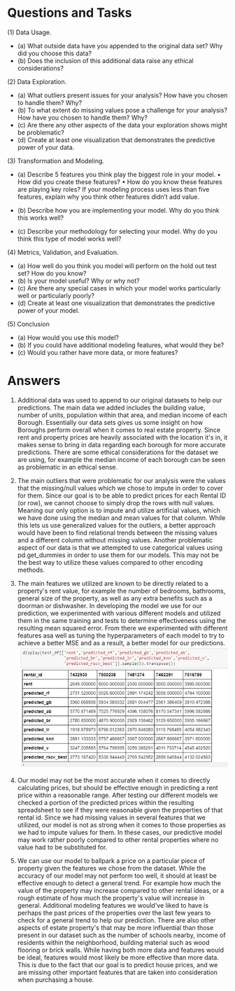 # Questions and Tasks

(1) Data Usage.
- (a) What outside data have you appended to the original data set? Why did you choose this data?
- (b) Does the inclusion of this additional data raise any ethical considerations?

(2) Data Exploration.
- (a) What outliers present issues for your analysis? How have you chosen to handle them? Why?
- (b) To what extent do missing values pose a challenge for your analysis? How have you chosen to
handle them? Why?
- (c) Are there any other aspects of the data your exploration shows might be problematic?
- (d) Create at least one visualization that demonstrates the predictive power of your data.

(3) Transformation and Modeling.
- (a) Describe 5 features you think play the biggest role in your model.
• How did you create these features?
• How do you know these features are playing key roles?
If your modeling process uses less than five features, explain why you think other features didn’t
add value.

- (b) Describe how you are implementing your model. Why do you think this works well?
- (c) Describe your methodology for selecting your model. Why do you think this type of model works
well?

(4) Metrics, Validation, and Evaluation.
- (a) How well do you think you model will perform on the hold out test set? How do you know?
- (b) Is your model useful? Why or why not?
- (c) Are there any special cases in which your model works particularly well or particularly poorly?
- (d) Create at least one visualization that demonstrates the predictive power of your model.

(5) Conclusion
- (a) How would you use this model?
- (b) If you could have additional modeling features, what would they be?
- (c) Would you rather have more data, or more features?


# Answers

1. Additional data was used to append to our original datasets to help our predictions. The main data we added includes the building value, number of units, population within that area, and median income of each Borough. Essentially our data sets gives us some insight on how Boroughs perform overall when it comes to real estate property. Since rent and property prices are heavily associated with the location it's in, it makes sense to bring in data regarding each borough for more accurate predictions. There are some ethical considerations for the dataset we are using, for example the median income of each borough can be seen as problematic in an ethical sense. 

2. The main outliers that were problematic for our analysis were the values that the missing/null values which we chose to impute in order to cover for them. Since our goal is to be able to predict prices for each Rental ID (or row), we cannot choose to simply drop the rows with null values. Meaning our only option is to impute and utilize artificial values, which we have done using the median and mean values for that column. While this lets us use generalized values for the outliers, a better approach would have been to find relational trends between the missing values and a different column without missing values. Another problematic aspect of our data is that we attempted to use categorical values using pd.get_dummies in order to use them for our models. This may not be the best way to utilize these values compared to other encoding methods. 

3. The main features we utilized are known to be directly related to a property's rent value, for example the number of bedrooms, bathrooms, general size of the property, as well as any extra benefits such as a doorman or dishwasher. In developing the model we use for our prediction, we experimented with various different models and utilized them in the same training and tests to determine effectiveness using the resulting mean squared error. From there we experimented with different features asa well as tuning the hyperparameters of each model to try to achieve a better MSE and as a result, a better model for our predictions. 
![alt text](https://github.com/jbiller123/Twirling-Orange-Northerners/blob/master/Data_science_sample.png)


4. Our model may not be the most accurate when it comes to directly calculating prices, but should be effective enough in predicting a rent price within a reasonable range. After testing our different models we checked a portion of the predicted prices within the resulting spreadsheet to see if they were reasonable given the properties of that rental id. Since we had missing values in several features that we utilized, our model is not as strong when it comes to those properties as we had to impute values for them. In these cases, our predictive model may work rather poorly compared to other rental properties where no value had to be substituted for. 

5. We can use our model to ballpark a price on a particular piece of property given the features we chose from the dataset. While the accuracy of our model may not perform too well, it should at least be effective enough to detect a general trend. For example how much the value of the property may increase compared to other rental ideas, or a rough estimate of how much the property's value will increase in general. Additional modeling features we would've liked to have is perhaps the past prices of the properties over the last few years to check for a general trend to help our prediction. There are also other aspects of estate property's that may be more influential than those present in our dataset such as the number of schools nearby, income of residents within the neighborhood, building material such as wood flooring or brick walls. While having both more data and features would be ideal, features would most likely be more effective than more data. This is due to the fact that our goal is to predict house prices, and we are missing other important features that are taken into consideration when purchasing a house. 
